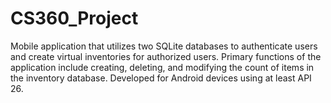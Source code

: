 # CS360_Project

Mobile application that utilizes two SQLite databases to authenticate users and create virtual inventories for authorized users. Primary functions of the application include creating, deleting, and modifying the count of items in the inventory database. Developed for Android devices using at least API 26. 
